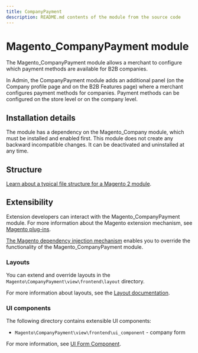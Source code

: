 ```yaml
---
title: CompanyPayment
description: README.md contents of the module from the source code
---
```


# Magento_CompanyPayment module

The Magento_CompanyPayment module allows a merchant to configure which payment methods are available for B2B companies.

In Admin, the CompanyPayment module adds an additional panel (on the Company profile page and on the B2B Features page) where a merchant configures payment methods for companies. Payment methods can be configured on the store level or on the company level.

## Installation details

The module has a dependency on the Magento_Company module, which must be installed and enabled first. This module does not create any backward incompatible changes. It can be deactivated and uninstalled at any time.

## Structure

[Learn about a typical file structure for a Magento 2 module](https://developer.adobe.com/commerce/php/development/build/component-file-structure/).

## Extensibility

Extension developers can interact with the Magento_CompanyPayment module. For more information about the Magento extension mechanism, see [Magento plug-ins](https://developer.adobe.com/commerce/php/development/components/plugins/).

[The Magento dependency injection mechanism](https://developer.adobe.com/commerce/php/development/components/dependency-injection/) enables you to override the functionality of the Magento_CompanyPayment module.

### Layouts

You can extend and override layouts in the `Magento\CompanyPayment\view\frontend\layout` directory.

For more information about layouts, see the [Layout documentation](https://developer.adobe.com/commerce/frontend-core/guide/layouts/).

### UI components

The following directory contains extensible UI components:

<!-- Should the description for the following directory be "company profile" or "company payment methods"? -->

- `Magento\CompanyPayment\view\frontend\ui_component` - company form

For more information, see [UI Form Component](https://developer.adobe.com/commerce/frontend-core/ui-components/components/form/).
